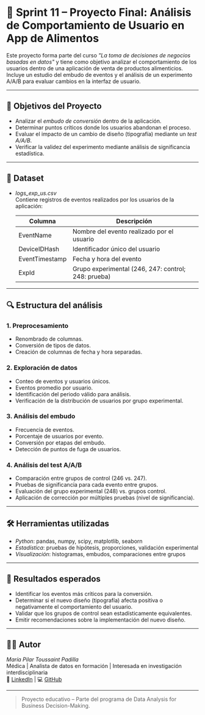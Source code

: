 # 📱 Sprint 11 – Proyecto Final: Análisis de Comportamiento de Usuario en App de Alimentos

Este proyecto forma parte del curso *"La toma de decisiones de negocios basadas en datos"* y tiene como objetivo analizar el comportamiento de los usuarios dentro de una aplicación de venta de productos alimenticios. Incluye un estudio del embudo de eventos y el análisis de un experimento A/A/B para evaluar cambios en la interfaz de usuario.

---

## 🎯 Objetivos del Proyecto

- Analizar el *embudo de conversión* dentro de la aplicación.
- Determinar puntos críticos donde los usuarios abandonan el proceso.
- Evaluar el impacto de un cambio de diseño (tipografía) mediante un *test A/A/B*.
- Verificar la validez del experimento mediante análisis de significancia estadística.

---

## 📁 Dataset

- *logs_exp_us.csv*  
  Contiene registros de eventos realizados por los usuarios de la aplicación:

  | Columna         | Descripción |
  |-----------------|-------------|
  | EventName     | Nombre del evento realizado por el usuario |
  | DeviceIDHash  | Identificador único del usuario |
  | EventTimestamp| Fecha y hora del evento |
  | ExpId         | Grupo experimental (246, 247: control; 248: prueba) |

---

## 🔍 Estructura del análisis

### 1. Preprocesamiento
- Renombrado de columnas.
- Conversión de tipos de datos.
- Creación de columnas de fecha y hora separadas.

### 2. Exploración de datos
- Conteo de eventos y usuarios únicos.
- Eventos promedio por usuario.
- Identificación del periodo válido para análisis.
- Verificación de la distribución de usuarios por grupo experimental.

### 3. Análisis del embudo
- Frecuencia de eventos.
- Porcentaje de usuarios por evento.
- Conversión por etapas del embudo.
- Detección de puntos de fuga de usuarios.

### 4. Análisis del test A/A/B
- Comparación entre grupos de control (246 vs. 247).
- Pruebas de significancia para cada evento entre grupos.
- Evaluación del grupo experimental (248) vs. grupos control.
- Aplicación de corrección por múltiples pruebas (nivel de significancia).

---

## 🛠️ Herramientas utilizadas

- *Python*: pandas, numpy, scipy, matplotlib, seaborn  
- *Estadística*: pruebas de hipótesis, proporciones, validación experimental  
- *Visualización*: histogramas, embudos, comparaciones entre grupos

---

## 📌 Resultados esperados

- Identificar los eventos más críticos para la conversión.
- Determinar si el nuevo diseño (tipografía) afecta positiva o negativamente el comportamiento del usuario.
- Validar que los grupos de control sean estadísticamente equivalentes.
- Emitir recomendaciones sobre la implementación del nuevo diseño.

---

## 👩‍⚕️ Autor

*María Pilar Toussaint Padilla*  
Médica | Analista de datos en formación | Interesada en investigación interdisciplinaria  
🔗 [LinkedIn](https://www.linkedin.com/in/tu-usuario) | 💻 [GitHub](https://github.com/tu-usuario)

---

> Proyecto educativo – Parte del programa de Data Analysis for Business Decision-Making.
